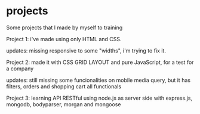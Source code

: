# projects
Some projects that I made by myself to training

Project 1: i've made using only HTML and CSS. 

updates: missing responsive to some "widths", i'm trying to fix it.

Project 2: made it with CSS GRID LAYOUT and pure JavaScript, for a test for a company

updates: still missing some funcionalities on mobile media query, but it has filters, orders and shopping cart all functionals

Project 3: learning API RESTful using node.js as server side with express.js, mongodb, bodyparser, morgan and mongoose
